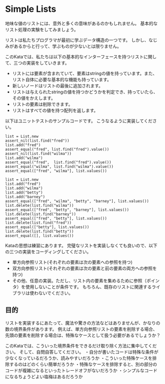 # Simple Lists
地味な値のリストには、意外と多くの意味があるのかもしれません。
基本的なリスト処理の実験をしてみましょう。

リストは私たちプログラマが最初に学ぶデータ構造の一つです。
しかし、なじみがあるからと行って、学ぶものが少ないとは限りません。

このKataでは、私たちは以下の基本的なインターフェースを持つリストに関して、三つの実装をしていきます。
- リストには要素が含まれていて、要素はstringの値を持っています。また、リスト自体に必要な基本的な機能も持っています。
- 新しいノードはリストの最後に追加されます。
- リストは与えられたstringの値を持つかどうかを判定でき、持っていたら、その値をかえします。
- リストの要素は削除できます。
- リストはすべての値を持つ配列を返します。

以下はユニットテストのサンプルコードです。
こうなるように実装してください。
```
list = List.new
assert_nil(list.find("fred"))
list.add("fred")
assert_equal("fred", list.find("fred").value())
assert_nil(list.find("wilma"))
list.add("wilma")
assert_equal("fred",  list.find("fred").value())
assert_equal("wilma", list.find("wilma").value())
assert_equal(["fred", "wilma"], list.values())

list = List.new
list.add("fred")
list.add("wilma")
list.add("betty")
list.add("barney")
assert_equal(["fred", "wilma", "betty", "barney"], list.values())
list.delete(list.find("wilma"))
assert_equal(["fred", "betty", "barney"], list.values())
list.delete(list.find("barney"))
assert_equal(["fred", "betty"], list.values())
list.delete(list.find("fred"))
assert_equal(["betty"], list.values())
list.delete(list.find("betty"))
assert_equal([], list.values())
```

Kataの思想は練習にあります。
完璧なリストを実装しなくても良いので、以下の三つの実装をコーディングしてください。

- 単方向参照リスト(それぞれの要素は次の要素への参照を持つ)
- 双方向参照リスト(それぞれの要素は次の要素と前の要素の両方への参照を持つ)
- その他、任意の実装。ただし、リスト内の要素を集めるために参照（ポインタ）を使用しないことが条件です。
もちろん、既存のリストに関連するライブラリは使わないでください。


## 目的
リストを実装するにあたって、魔法や驚きの方法などはありませんが、かなりの数の境界条件があります。
例えば、単方向参照リストの要素を削除する場合、先頭の要素を削除する場合は、特殊なケースとして扱う必要があるでしょうか？

このKataでは、こういった境界条件をできるだけ取り除く方法に集中してください。
そして、自問自答してください。
・自分が書いたコードは特殊な条件が少なくなっているだろうか、読みやすいだろうか
・こういった特殊ケースを排除するのはどのくらい簡単だろうか
・特殊なケースを排除すると、別の部分のコードが複雑になるといったトレードオフがないだろうか
・シンプルなコードになるちょうどよい塩梅はあるだろうか
